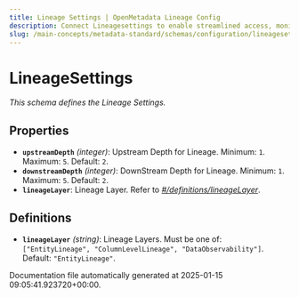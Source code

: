 ```yaml
---
title: Lineage Settings | OpenMetadata Lineage Config
description: Connect Lineagesettings to enable streamlined access, monitoring, or search of enterprise data using secure and scalable integrations.
slug: /main-concepts/metadata-standard/schemas/configuration/lineagesettings
---
```


# LineageSettings

*This schema defines the Lineage Settings.*

## Properties

- **`upstreamDepth`** *(integer)*: Upstream Depth for Lineage. Minimum: `1`. Maximum: `5`. Default: `2`.
- **`downstreamDepth`** *(integer)*: DownStream Depth for Lineage. Minimum: `1`. Maximum: `5`. Default: `2`.
- **`lineageLayer`**: Lineage Layer. Refer to *[#/definitions/lineageLayer](#definitions/lineageLayer)*.
## Definitions

- **`lineageLayer`** *(string)*: Lineage Layers. Must be one of: `["EntityLineage", "ColumnLevelLineage", "DataObservability"]`. Default: `"EntityLineage"`.


Documentation file automatically generated at 2025-01-15 09:05:41.923720+00:00.
